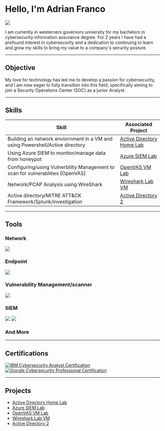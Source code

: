 # Hello, I'm Adrian Franco
<a href="https://www.linkedin.com/in/adrian-franco-460793200/"><img src="https://img.shields.io/badge/-LinkedIn-0072b1?&style=for-the-badge&logo=linkedin&logoColor=white" /></a>



I am currently in westerners governors university for my bachelors in cybersecurity information assurance degree. For 2 years I have had  a profound interest in cybersecurity and a dedication to continuing to learn and grow my skills to bring my value to a company's security posture.

---

## Objective

My love for technology has led me to develop a passion for cybersecurity, and I am now eager to fully transition into this field, specifically aiming to join a Security Operations Center (SOC) as a junior Analyst.

---

## Skills

| Skill                                                                         | Associated Project         |
|-------------------------------------------------------------------------------|----------------------------|
|Building an network enviornment in a VM and using Powershell/Active directory | <a href="https://t.ly/0CUSz">Active Directory Home Lab</a>|
|Using Azure SIEM to monitor/manage data from honeypot                          |<a href="https://t.ly/rJIfU">Azure SIEM Lab</a>|
|Configuring/using Vulnerbility Management to scan for vulnerablities [OpenVAS]|<a href="https://t.ly/xg5cs">OpenVAS VM Lab</a>|
|Network/PCAP Analysis using WireShark                                         |<a href="https://t.ly/TVqD6">Wireshark Lab VM</a>|
|Active directory/MITRE ATT&CK Framework/Splunk/investigation                |<a href="https://tinyurl.com/y5bjz2rz">Active Directory 2</a>|

</div>

---
## Tools


### Network
<div>
    <img src="https://img.shields.io/badge/-Wireshark-1679A7?&style=for-the-badge&logo=Wireshark&logoColor=white" />
  
</div>

### Endpoint
<div>
   
  <img src="https://img.shields.io/badge/-Velociraptor-4B275F?&style=for-the-badge&logo=Velociraptor&logoColor=white" />
</div>

### Vulnerability Management/scanner
<div>
 <img src="https://img.shields.io/badge/-OpenVAS-4B275F?style=for-the-badge&logo=OpenVAS&logoColor=white" />

<div>

### SIEM
<div>
    <img src="https://img.shields.io/badge/-Microsoft_Azure/Sentinel-0078D4?&style=for-the-badge&logo=Microsoft&logoColor=white" />
    <img src="https://img.shields.io/badge/-Splunk-000000?&style=for-the-badge&logo=Splunk&logoColor=white" />

### And More

---

## Certifications



[<img src="https://img.shields.io/badge/IBM_Cybersecurity_Analyst_Certification-darkgrey?style=for-the-badge&logo=IBM&logoColor=lightblue" alt="IBM Cybersecurity Analyst Certification">](https://shorturl.at/PMVQC)
[<img src="https://img.shields.io/badge/Google_Cybersecurity_Certification-blue?style=for-the-badge&logo=Google&logoColor=white" alt="Google Cybersecurity Professional Certification">](https://shorturl.at/zh1q2)



---


## Projects

- <a href="https://t.ly/0CUSz">Active Directory Home Lab</a>
- <a href="https://t.ly/rJIfU">Azure SIEM Lab</a>
- <a href="https://t.ly/xg5cs">OpenVAS VM Lab</a>
- <a href="https://t.ly/TVqD6">Wireshark Lab VM</a>
- <a href="https://tinyurl.com/y5bjz2rz">Active Directory 2</a>




